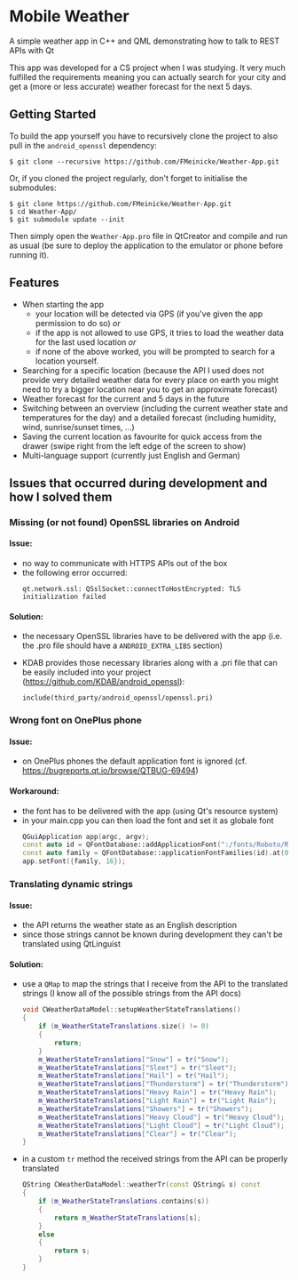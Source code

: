 # Mobile Weather
A simple weather app in C++ and QML demonstrating how to talk to REST APIs with Qt

This app was developed for a CS project when I was studying. It very much fulfilled the requirements meaning you can actually search for your city and get a (more or less accurate) weather forecast for the next 5 days.

## Getting Started
To build the app yourself you have to recursively clone the project to also pull in the `android_openssl` dependency:
```shell
$ git clone --recursive https://github.com/FMeinicke/Weather-App.git
```
Or, if you cloned the project regularly, don't forget to initialise the submodules:
```shell
$ git clone https://github.com/FMeinicke/Weather-App.git
$ cd Weather-App/
$ git submodule update --init
```
Then simply open the `Weather-App.pro` file in QtCreator and compile and run as usual (be sure to deploy the application to the emulator or phone before running it).

## Features
- When starting the app 
  - your location will be detected via GPS (if you've given the app permission to do so) *or*
  - if the app is not allowed to use GPS, it tries to load the weather data for the last used location *or*
  - if none of the above worked, you will be prompted to search for a location yourself.
- Searching for a specific location (because the API I used does not provide very detailed weather data for every place on earth you might need to try a bigger location near you to get an approximate forecast)
- Weather forecast for the current and 5 days in the future
- Switching between an overview (including the current weather state and temperatures for the day) and a detailed forecast (including humidity, wind, sunrise/sunset times, ...)
- Saving the current location as favourite for quick access from the drawer (swipe right from the left edge of the screen to show)
- Multi-language support (currently just English and German)

## Issues that occurred during development and how I solved them
### Missing (or not found) OpenSSL libraries on Android
#### Issue:
- no way to communicate with HTTPS APIs out of the box
- the following error occurred:
    ```
    qt.network.ssl: QSslSocket::connectToHostEncrypted: TLS initialization failed
    ```

#### Solution:
- the necessary OpenSSL libraries have to be delivered with the app (i.e. the .pro file should have a `ANDROID_EXTRA_LIBS` section)
- KDAB provides those necessary libraries along with a .pri file that can be easily included into your project (https://github.com/KDAB/android_openssl):

    ```qmake
    include(third_party/android_openssl/openssl.pri)
    ```

### Wrong font on OnePlus phone
#### Issue:
- on OnePlus phones the default application font is ignored (cf. https://bugreports.qt.io/browse/QTBUG-69494)

#### Workaround:
- the font has to be delivered with the app (using Qt's resource system)
- in your main.cpp you can then load the font and set it as globale font
  ```cpp
  QGuiApplication app(argc, argv);
  const auto id = QFontDatabase::addApplicationFont(":/fonts/Roboto/Roboto-Regular.ttf");
  const auto family = QFontDatabase::applicationFontFamilies(id).at(0);
  app.setFont({family, 16});
  ```

### Translating dynamic strings
#### Issue:
- the API returns the weather state as an English description
- since those strings cannot be known during development they can't be translated using QtLinguist

#### Solution:
- use a `QMap` to map the strings that I receive from the API to the translated strings
  (I know all of the possible strings from the API docs)
  ```cpp
  void CWeatherDataModel::setupWeatherStateTranslations()
  {
      if (m_WeatherStateTranslations.size() != 0)
      {
          return;
      }
      m_WeatherStateTranslations["Snow"] = tr("Snow");
      m_WeatherStateTranslations["Sleet"] = tr("Sleet");
      m_WeatherStateTranslations["Hail"] = tr("Hail");
      m_WeatherStateTranslations["Thunderstorm"] = tr("Thunderstorm");
      m_WeatherStateTranslations["Heavy Rain"] = tr("Heavy Rain");
      m_WeatherStateTranslations["Light Rain"] = tr("Light Rain");
      m_WeatherStateTranslations["Showers"] = tr("Showers");
      m_WeatherStateTranslations["Heavy Cloud"] = tr("Heavy Cloud");
      m_WeatherStateTranslations["Light Cloud"] = tr("Light Cloud");
      m_WeatherStateTranslations["Clear"] = tr("Clear");
  }
  ```
- in a custom `tr` method the received strings from the API can be properly translated
  ```cpp
  QString CWeatherDataModel::weatherTr(const QString& s) const
  {
      if (m_WeatherStateTranslations.contains(s))
      {
          return m_WeatherStateTranslations[s];
      }
      else
      {
          return s;
      }
  }
  ```
